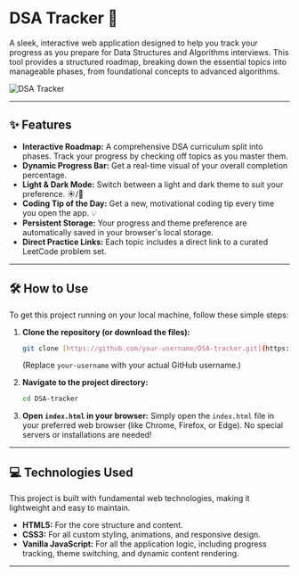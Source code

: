 # DSA Tracker 🚀

A sleek, interactive web application designed to help you track your progress as you prepare for Data Structures and Algorithms interviews. This tool provides a structured roadmap, breaking down the essential topics into manageable phases, from foundational concepts to advanced algorithms.

![DSA Tracker]()

---

## ✨ Features

-   **Interactive Roadmap:** A comprehensive DSA curriculum split into phases. Track your progress by checking off topics as you master them.
-   **Dynamic Progress Bar:** Get a real-time visual of your overall completion percentage.
-   **Light & Dark Mode:** Switch between a light and dark theme to suit your preference. ☀️/🌙
-   **Coding Tip of the Day:** Get a new, motivational coding tip every time you open the app. 💡
-   **Persistent Storage:** Your progress and theme preference are automatically saved in your browser's local storage.
-   **Direct Practice Links:** Each topic includes a direct link to a curated LeetCode problem set.

---

## 🛠️ How to Use

To get this project running on your local machine, follow these simple steps:

1.  **Clone the repository (or download the files):**
    ```bash
    git clone [https://github.com/your-username/DSA-tracker.git](https://github.com/your-username/DSA-tracker.git)
    ```
    (Replace `your-username` with your actual GitHub username.)

2.  **Navigate to the project directory:**
    ```bash
    cd DSA-tracker
    ```

3.  **Open `index.html` in your browser:**
    Simply open the `index.html` file in your preferred web browser (like Chrome, Firefox, or Edge). No special servers or installations are needed!

---

## 💻 Technologies Used

This project is built with fundamental web technologies, making it lightweight and easy to maintain.

-   **HTML5:** For the core structure and content.
-   **CSS3:** For all custom styling, animations, and responsive design.
-   **Vanilla JavaScript:** For all the application logic, including progress tracking, theme switching, and dynamic content rendering.

---
